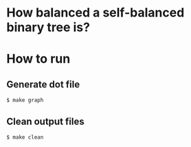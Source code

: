 # How balanced a self-balanced binary tree is?

# How to run

## Generate dot file

```
$ make graph
```

## Clean output files

```
$ make clean
```

